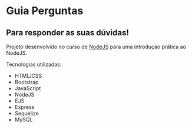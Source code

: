 # Guia Perguntas

## Para responder as suas dúvidas!

Projeto desenvolvido no curso de [NodeJS](https://www.udemy.com/course/formacao-nodejs/) para uma introdução prática ao NodeJS.

Tecnologias utilizadas:
- HTML/CSS
- Bootstrap
- JavaScript
- NodeJS
- EJS
- Express
- Sequelize
- MySQL

